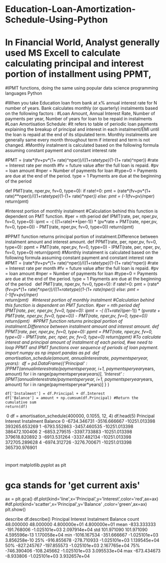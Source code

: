 # Education-Loan-Amortization-Schedule-Using-Python
# In Financial World, Analyst generally used MS Excell to calculate calculating principal and interest portion of installment using PPMT, 
#IPMT functions, doing the same using popular data science programming languages Python

#When you take Education loan from bank at x% annual interest rate for N number of years. Bank calculates monthly (or quarterly) instalments based on the following factors :
#Loan Amount, Annual Interest Rate, Number of payments per year, Number of years for loan to be repaid in instalments
#Loan Amortisation Schedule:
#It refers to table of periodic loan payments explaining the breakup of principal and interest in each instalment/EMI until the loan is repaid at the end of its stipulated term. Monthly instalments are generally same every month throughout term if interest and term is not changed.
#Monthly instalment is calculated based on the following formula assuming constant payment and constant interest rate

#PMT  = (rate*(fv+pv*(1+ rate)^nper))/((1+rate*type)*(1-(1+ rate)^nper))
#rate = Interest rate per month
#fv   = future value after the full loan is repaid.
#pv   = loan amount
#nper = Number of payments for loan
#type=0 = Payments are due at the end of the period. type = 1 Payments are due at the beginning of the period


def PMT(rate, nper,pv, fv=0, type=0):
    if rate!=0:
               pmt = (rate*(fv+pv*(1+ rate)**nper))/((1+rate*type)*(1-(1+ rate)**nper))
    else:
               pmt = (-1*(fv+pv)/nper)  
    return(pmt)


#Interest portion of monthly instalment 
#Calculation behind this function is dependent on PMT function.
#per = nth period
def IPMT(rate, per, nper,pv, fv=0, type=0):
  ipmt = -( ((1+rate)**(per-1)) * (pv*rate + PMT(rate, nper,pv, fv=0, type=0)) - PMT(rate, nper,pv, fv=0, type=0))
  return(ipmt)


#PPMT function returns principal portion of instalment.Difference between instalment amount and interest amount.
def PPMT(rate, per, nper,pv, fv=0, type=0):
  ppmt = PMT(rate, nper,pv, fv=0, type=0) - IPMT(rate, per, nper, pv, fv=0, type=0)
  return(ppmt)
#Monthly instalment is calculated based on the following formula assuming constant payment and constant interest rate
​
#PMT  = (rate*(fv+pv*(1+ rate)^nper))/((1+rate*type)*(1-(1+ rate)^nper))
#rate = Interest rate per month
#fv   = future value after the full loan is repaid.
#pv   = loan amount
#nper = Number of payments for loan
#type=0 = Payments are due at the end of the period. type = 1 Payments are due at the beginning of the period
​
​
def PMT(rate, nper,pv, fv=0, type=0):
    if rate!=0:
               pmt = (rate*(fv+pv*(1+ rate)**nper))/((1+rate*type)*(1-(1+ rate)**nper))
    else:
               pmt = (-1*(fv+pv)/nper)  
    return(pmt)
​
​
#Interest portion of monthly instalment 
#Calculation behind this function is dependent on PMT function.
#per = nth period
def IPMT(rate, per, nper,pv, fv=0, type=0):
  ipmt = -( ((1+rate)**(per-1)) * (pv*rate + PMT(rate, nper,pv, fv=0, type=0)) - PMT(rate, nper,pv, fv=0, type=0))
  return(ipmt)
​
​
#PPMT function returns principal portion of instalment.Difference between instalment amount and interest amount.
def PPMT(rate, per, nper,pv, fv=0, type=0):
  ppmt = PMT(rate, nper,pv, fv=0, type=0) - IPMT(rate, per, nper, pv, fv=0, type=0)
  return(ppmt)
#To calculate interest and principal amount of instalment of each period, 
#we need to loop PPMT and IPMT functions over sequence of periods of loan payment.
​
import numpy as np
import pandas as pd
​
def amortisation_schedule(amount, annualinterestrate, paymentsperyear, years):
​
    df = pd.DataFrame({'Principal' :[PPMT(annualinterestrate/paymentsperyear, i+1, paymentsperyear*years, amount)
                                     for i in range(paymentsperyear*years)],
                        'Interest' :[IPMT(annualinterestrate/paymentsperyear, i+1, paymentsperyear*years, amount)
                                              for i in range(paymentsperyear*years)]
                      }
                     )
    
    df['Instalment'] = df.Principal + df.Interest
    df['Balance'] = amount + np.cumsum(df.Principal) #Return the cumulative sum
    return(df)
​
0
df = amortisation_schedule(400000, 0.1055, 12, 4)
df.head(5)
Principal	Interest	Instalment	Balance
0	-6734.346731	-3516.666667	-10251.013398	393265.653269
1	-6793.552863	-3457.460535	-10251.013398	386472.100406
2	-6853.279515	-3397.733883	-10251.013398	379618.820892
3	-6913.531264	-3337.482134	-10251.013398	372705.289628
4	-6974.312726	-3276.700671	-10251.013398	365730.976901
#
import matplotlib.pyplot as plt
# gca stands for 'get current axis'
ax = plt.gca()
​
df.plot(kind='line',x='Principal',y='Interest',color='red',ax=ax)
#df.plot(kind='scatter',x='Principal',y='Balance' ,color='green',ax=ax)
plt.show()
​

describe
df.describe()
Principal	Interest	Instalment	Balance
count	48.000000	48.000000	4.800000e+01	4.800000e+01
mean	-833.333333	-191.768006	-1.025101e+03	2.097914e+04
std	101.971090	101.971090	4.595596e-13	1.170058e+04
min	-1016.167534	-351.666667	-1.025101e+03	3.856258e-10
25%	-916.855678	-278.710933	-1.025101e+03	1.139545e+04
50%	-827.245767	-197.855573	-1.025101e+03	2.167765e+04
75%	-746.390406	-108.245662	-1.025101e+03	3.095533e+04
max	-673.434673	-8.933806	-1.025101e+03	3.932657e+04
